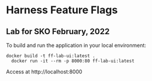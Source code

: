 # Harness Feature Flags

## Lab for SKO February, 2022

To build and run the application in your local environment:

    docker build -t ff-lab-ui:latest .
	  docker run -it --rm -p 8000:80 ff-lab-ui:latest

Access at http://localhost:8000
